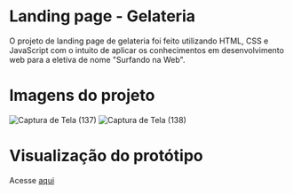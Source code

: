 # Landing page - Gelateria

O projeto de landing page de gelateria foi feito utilizando HTML, CSS e JavaScript com o intuito de aplicar os conhecimentos em desenvolvimento web para a eletiva de nome "Surfando na Web".

# Imagens do projeto
![Captura de Tela (137)](https://github.com/GalazziJ/galazzij.github.io/assets/141592359/04f6accd-91fc-4b8e-abcf-440594ccffa1)
![Captura de Tela (138)](https://github.com/GalazziJ/galazzij.github.io/assets/141592359/dfed722c-e1c4-41da-a71a-9b19276f87dd)

# Visualização do protótipo
Acesse <a href ="galazzij.github.io">aqui</a>
